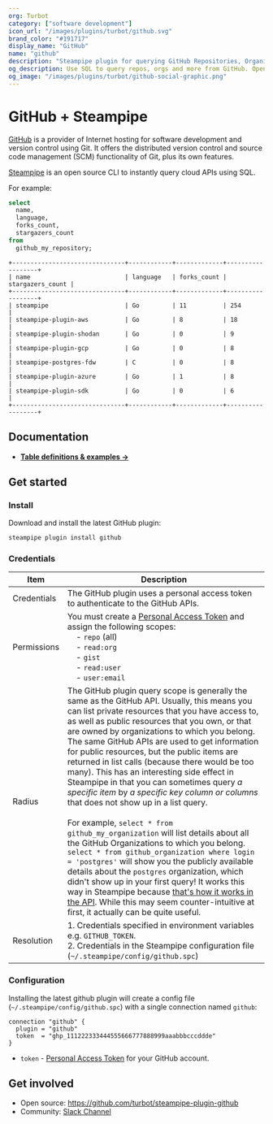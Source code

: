 ```yaml
---
org: Turbot
category: ["software development"]
icon_url: "/images/plugins/turbot/github.svg"
brand_color: "#191717"
display_name: "GitHub"
name: "github"
description: "Steampipe plugin for querying GitHub Repositories, Organizations, and other resources."
og_description: Use SQL to query repos, orgs and more from GitHub. Open source CLI. No DB required. 
og_image: "/images/plugins/turbot/github-social-graphic.png"
---
```


# GitHub + Steampipe

[GitHub](https://www.github.com/) is a provider of Internet hosting for software development and version control using Git. It offers the distributed version control and source code management (SCM) functionality of Git, plus its own features.

[Steampipe](https://steampipe.io) is an open source CLI to instantly query cloud APIs using SQL.

For example:

```sql
select
  name,
  language,
  forks_count,
  stargazers_count
from
  github_my_repository;
```

```
+-------------------------------+------------+-------------+------------------+
| name                          | language   | forks_count | stargazers_count |
+-------------------------------+------------+-------------+------------------+
| steampipe                     | Go         | 11          | 254              |
| steampipe-plugin-aws          | Go         | 8           | 18               |
| steampipe-plugin-shodan       | Go         | 0           | 9                |
| steampipe-plugin-gcp          | Go         | 0           | 8                |
| steampipe-postgres-fdw        | C          | 0           | 8                |
| steampipe-plugin-azure        | Go         | 1           | 8                |
| steampipe-plugin-sdk          | Go         | 0           | 6                |
+-------------------------------+------------+-------------+------------------+
```

## Documentation

- **[Table definitions & examples →](https://hub.steampipe.io/plugins/turbot/github/tables)**

## Get started

### Install

Download and install the latest GitHub plugin:

```bash
steampipe plugin install github
```

### Credentials

| Item | Description |
| - | - |
| Credentials | The GitHub plugin uses a personal access token to authenticate to the GitHub APIs.  |
| Permissions | You must create a [Personal Access Token](https://docs.github.com/en/github/authenticating-to-github/creating-a-personal-access-token) and assign the following scopes:<br />&nbsp;&nbsp;&nbsp;&nbsp;- `repo` (all)<br />&nbsp;&nbsp;&nbsp;&nbsp;- `read:org`<br />&nbsp;&nbsp;&nbsp;&nbsp;- `gist`<br />&nbsp;&nbsp;&nbsp;&nbsp;- `read:user`<br />&nbsp;&nbsp;&nbsp;&nbsp;- `user:email` |
| Radius | The GitHub plugin query scope is generally the same as the GitHub API. Usually, this means you can list private resources that you have access to, as well as public resources that you own, or that are owned by organizations to which you belong. The same GitHub APIs are used to get information for public resources, but the public items are returned in list calls (because there would be too many). This has an interesting side effect in Steampipe in that you can sometimes query _a specific item_ by _a specific key column or columns_ that does not show up in a list query.<br /><br />For example, `select * from github_my_organization` will list details about all the GitHub Organizations to which you belong. `select * from github_organization where login = 'postgres'` will show you the publicly available details about the `postgres` organization, which didn't show up in your first query! It works this way in Steampipe because [that's how it works in the API](https://docs.github.com/en/rest/reference/orgs#list-organizations-for-a-user). While this may seem counter-intuitive at first, it actually can be quite useful. |
| Resolution |  1. Credentials specified in environment variables e.g. `GITHUB_TOKEN`.<br />2. Credentials in the Steampipe configuration file (`~/.steampipe/config/github.spc`) |

### Configuration

Installing the latest github plugin will create a config file (`~/.steampipe/config/github.spc`) with a single connection named `github`:

```hcl
connection "github" {
  plugin = "github"
  token  = "ghp_111222333444555666777888999aaabbbcccddde"
}
```

- `token` - [Personal Access Token](https://docs.github.com/en/github/authenticating-to-github/creating-a-personal-access-token) for your GitHub account.

## Get involved

- Open source: https://github.com/turbot/steampipe-plugin-github
- Community: [Slack Channel](https://steampipe.io/community/join)
